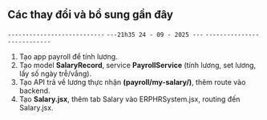 ## Các thay đổi và bổ sung gần đây
`---------------------------`
`---21h35 24 - 09 - 2025 ---`
`---------------------------`
1. Tạo app payroll để tính lương.
2. Tạo model **SalaryRecord**, service **PayrollService** (tính lương, set lương, lấy số ngày trễ/vắng).
3. Tạo API trả về lương thực nhận **(payroll/my-salary/)**, thêm route vào backend.
4. Tạo **Salary.jsx**, thêm tab Salary vào ERPHRSystem.jsx, routing đến Salary.jsx.